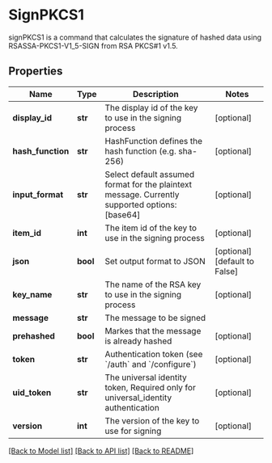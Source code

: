 # SignPKCS1

signPKCS1 is a command that calculates the signature of hashed data using RSASSA-PKCS1-V1_5-SIGN from RSA PKCS#1 v1.5.
## Properties
Name | Type | Description | Notes
------------ | ------------- | ------------- | -------------
**display_id** | **str** | The display id of the key to use in the signing process | [optional] 
**hash_function** | **str** | HashFunction defines the hash function (e.g. sha-256) | [optional] 
**input_format** | **str** | Select default assumed format for the plaintext message. Currently supported options: [base64] | [optional] 
**item_id** | **int** | The item id of the key to use in the signing process | [optional] 
**json** | **bool** | Set output format to JSON | [optional] [default to False]
**key_name** | **str** | The name of the RSA key to use in the signing process | [optional] 
**message** | **str** | The message to be signed | 
**prehashed** | **bool** | Markes that the message is already hashed | [optional] 
**token** | **str** | Authentication token (see &#x60;/auth&#x60; and &#x60;/configure&#x60;) | [optional] 
**uid_token** | **str** | The universal identity token, Required only for universal_identity authentication | [optional] 
**version** | **int** | The version of the key to use for signing | [optional] 

[[Back to Model list]](../README.md#documentation-for-models) [[Back to API list]](../README.md#documentation-for-api-endpoints) [[Back to README]](../README.md)


